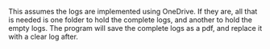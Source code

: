 This assumes the logs are implemented using OneDrive. If they are, all that is needed is one folder to hold the complete logs, and another to hold the empty logs. The program will save the complete logs as a pdf, and replace it with a clear log after.
